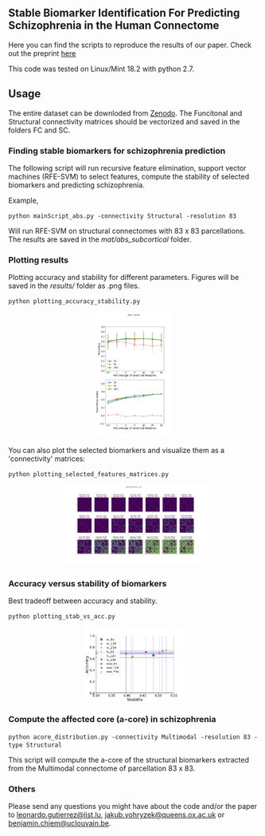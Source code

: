 ## Stable Biomarker Identification For Predicting Schizophrenia in the Human Connectome

Here you can find the scripts to reproduce the results of our paper. Check out the preprint [here](https://www.biorxiv.org/content/10.1101/711135v1)


This code was tested on Linux/Mint 18.2 with python 2.7.

## Usage
The entire dataset can be downloded from [Zenodo](https://doi.org/10.5281/zenodo.3758534). The Funcitonal and Structural connectivity matrices should be vectorized and saved in the folders FC and SC.

### Finding stable biomarkers for schizophrenia prediction
The following script will run recursive feature elimination, support vector machines (RFE-SVM) to select features, compute the stability of selected biomarkers and predicting schizophrenia. 

Example,
```
python mainScript_abs.py -connectivity Structural -resolution 83
```
Will run RFE-SVM on structural connectomes with 83 x 83 parcellations. The results are saved in the *mat/abs_subcortical* folder.

### Plotting results
Plotting accuracy and stability for different parameters. Figures will be saved in the *results/* folder as .png files.

```
python plotting_accuracy_stability.py
```
<p align="center">
<img src="results/sc_83.png" width="30%">
</p>

You can also plot the selected biomarkers and visualize them as a 'connectivity' matrices:

```
python plotting_selected_features_matrices.py
```
<p align="center">
<img src="results/m_sc_83.png" width="60%">
</p>


### Accuracy versus stability of biomarkers
Best tradeoff between accuracy and stability.
```
python plotting_stab_vs_acc.py
```
<p align="center">
<img src="results/acc_vs_stab.png" width="40%">
</p>

### Compute the affected core (a-core) in schizophrenia
```
python acore_distribution.py -connectivity Multimodal -resolution 83 -type Structural
```
This script will compute the a-core of the structural biomarkers extracted from the Multimodal connectome of parcellation 83 x 83.

### Others

Please send any questions you might have about the code and/or the paper to leonardo.gutierrez@list.lu, jakub.vohryzek@queens.ox.ac.uk or benjamin.chiem@uclouvain.be.
